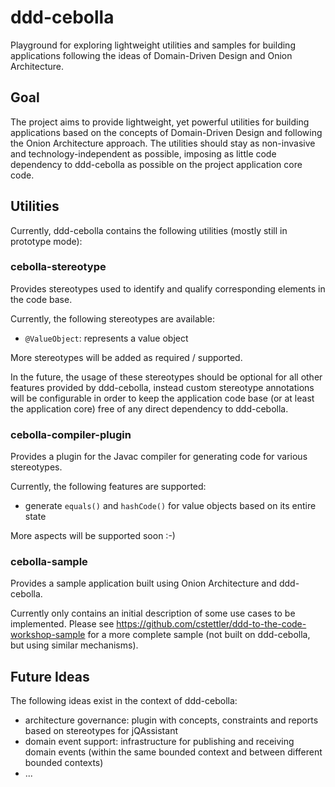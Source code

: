 # ddd-cebolla
Playground for exploring lightweight utilities and samples for building applications following the ideas of 
Domain-Driven Design and Onion Architecture.



## Goal
The project aims to provide lightweight, yet powerful utilities for building applications based on the concepts of 
Domain-Driven Design and following the Onion Architecture approach. The utilities should stay as non-invasive and 
technology-independent as possible, imposing as little code dependency to ddd-cebolla as possible on the project 
application core code.



## Utilities

Currently, ddd-cebolla contains the following utilities (mostly still in prototype mode):


### cebolla-stereotype

Provides stereotypes used to identify and qualify corresponding elements in the code base. 

Currently, the following stereotypes are available:

- `@ValueObject`: represents a value object

More stereotypes will be added as required / supported.

In the future, the usage of these stereotypes should be optional for all other features provided by ddd-cebolla, instead
custom stereotype annotations will be configurable in order to keep the application code base (or at least the 
application core) free of any direct dependency to ddd-cebolla.


### cebolla-compiler-plugin

Provides a plugin for the Javac compiler for generating code for various stereotypes.

Currently, the following features are supported:
- generate `equals()` and `hashCode()` for value objects based on its entire state

More aspects will be supported soon :-)


### cebolla-sample

Provides a sample application built using Onion Architecture and ddd-cebolla.

Currently only contains an initial description of some use cases to be implemented. Please see 
https://github.com/cstettler/ddd-to-the-code-workshop-sample for a more complete sample (not built on ddd-cebolla, but 
using similar mechanisms).



## Future Ideas

The following ideas exist in the context of ddd-cebolla:

- architecture governance: plugin with concepts, constraints and reports based on stereotypes for jQAssistant
- domain event support: infrastructure for publishing and receiving domain events (within the same bounded context and 
between different bounded contexts)
- ...
